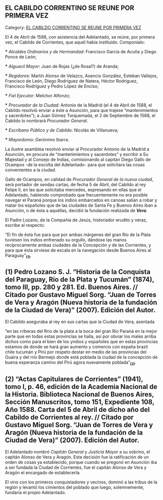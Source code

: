 ## EL CABILDO CORRENTINO SE REUNE POR PRIMERA VEZ

Category: [EL CABILDO CORRENTINO SE REUNE POR PRIMERA VEZ](http://descubrircorrientes.com.ar/2012/index.php/1759-historia-desde-el-origen-hasta-1814/corrientes-colonial-primeras-noticias/fundacion-de-la-ciudad-de-corrientes/el-cabildo-correntino-se-reune-por-primera-vez)

El 4 de Abril de 1588, con asistencia del Adelantado, se reúne, por primera vez, el Cabildo de Corrientes, que aquél había instituido. Componíalo:

**\*** _Alcaldes Ordinarios y de Hermandad_: Francisco García de Acuña y Diego Ponce de León;

**\*** _Alguacil Mayor_: Juan de Rojas (¿de Rosal?) de Aranda;

**\*** _Regidores_: Martín Alonso de Velazco, Asencio González, Esteban Vallejos, Francisco de León, Diego Rodríguez de Natera, Héctor Rodríguez, Francisco Rodríguez y Pedro López de Enciso;

**\*** _Fiel Ejecutor_: Melchor Alfonzo;

**\*** _Procurador de la Ciudad_: Antonio de la Madrid (el 4 de Abril de 1588, el Cabildo resolvió enviar a éste a Asunción, para que trajese “mantenimientos y sacerdotes”); a Juan Gómez Torquemada, el 2 de Septiembre de 1588, el Cabildo lo nombrará _Procurador General_.

**\*** _Escribano Público y de Cabildo_: Nicolás de Villanueva;

**\*** _Mayordomo_: Gerónimo Ibarra.

La ilustre asamblea resolvió enviar al Procurador Antonio de la Madrid a Asunción, en procura de “mantenimientos y sacerdotes” y escribir a Su Majestad y al Consejo de Indias, comisionando al capitán Diego Gallo de Ocampos -de la escolta del Adelantado- para que solicitara las cosas convenientes a la ciudad.

Gallo de Ocampos, en calidad de _Procurador General de la nueva ciudad_, será portador de sendas cartas, de fecha 5 de Abril, del Cabildo al rey Felipe II, en las que solicitaba mercedes, expresando en ellas que el Adelantado, habiendo comprobado que frecuentemente no era posible navegar el Paraná porque los indios embarcados en canoas salían a robar y matar los españoles que de las ciudades de Santa Fe y Buenos Aires iban a Asunción, o de ésta a aquéllas, decidió la fundación realizada de **_Vera_**.

El Padre Lozano, de la Compañía de Jesús, historiador erudito y veraz, escribe al respecto:

“El fin de ésta fue para que por ambas márgenes del gran Río de la Plata tuviesen los indios enfrenado su orgullo, dándose las manos recíprocamente ambas ciudades de la Concepción y de las Corrientes, y para que ésta sirviese de escala en la navegación desde Buenos Aires al Paraguay”<sub><strong>(1)</strong></sub>.

## **(1)** Pedro Lozano S. J. “Historia de la Conquista del Paraguay, Río de la Plata y Tucumán” (1874), tomo III, pp. 280 y 281. Ed. Buenos Aires. // Citado por Gustavo Miguel Sorg. “Juan de Torres de Vera y Aragón (Nueva historia de la fundación de la Ciudad de Vera)” (2007). Edición del Autor.

El Cabildo aseguraba al rey en sus cartas que la Ciudad de Vera, asentada

“en las rriberas del Rrio de la plata a la boca del gran Río Paraná en la mejor parte que en todas estas provincias se halla, así por obviar los males arriba dichos como para el bien de los yndios y españoles que en estas provincias estamos de donde se hará gran aumento y comercio con españa brazil chile tucumán y Pirú por respeto destar en medio de las provincias del Guaira y del rrío Bermejo donde está poblada la ciudad de la concepción de buena esperanza camino del Pirú agora nuevamente poblada”<sub><strong>(2)</strong></sub>.

## **(2)** “Actas Capitulares de Corrientes” (1941), tomo I, p. 46, edición de la Academia Nacional de la Historia. Biblioteca Nacional de Buenos Aires, Sección Manuscritos, tomo 151, Expediente 108, Año 1588. Carta del 5 de Abril de dicho año del Cabildo de Corrientes al rey. // Citado por Gustavo Miguel Sorg. “Juan de Torres de Vera y Aragón (Nueva historia de la fundación de la Ciudad de Vera)” (2007). Edición del Autor.

El Adelantado nombró _Capitán General_ y _Justicia Mayor_ a su sobrino, el capitán Alonso de Vera y Aragón. Esta decisión fue la ratificación de un orden de cosas ya establecido, porque cuando se pregonó en Asunción iba a ser fundada la Ciudad de Corrientes, fue el capitán Alonso de Vera y Aragón el encargado de establecerla.

El vino con los primeros conquistadores y vecinos, dominó a las tribus de la región y levantó los cimientos del poblado que luego, solemnemente, fundaría el propio Adelantado.